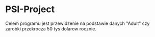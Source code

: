 # PSI-Project

Celem programu jest przewidzenie na podstawie danych "Adult" czy zarobki przekrocza 50 tys dolarow rocznie.
